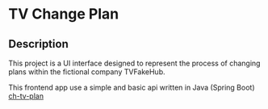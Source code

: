 # TV Change Plan
 
## Description
This project is a UI interface designed to represent the process of changing plans within the fictional company TVFakeHub.

This frontend app use a simple and basic api written in Java (Spring Boot)
[ch-tv-plan](https://github.com/antilef/ch-tv-plan)


